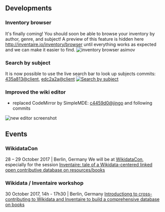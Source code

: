 <!-- LANG:EN, title="October 2017"-->
 
## Developments 
### Inventory browser
It's finally coming! You should soon be able to browse your inventory by author, genre, and subject!
A preview of this feature is hidden here http://inventaire.io/inventory/browser until everything works as expected and we can make it easier to find.
![inventory browser asimov](https://user-images.githubusercontent.com/1596934/32095401-56382a72-bb03-11e7-9907-4d211f9cb59e.png)

### Search by subject
It is now possible to use the live search bar to look up subjects
commits: [435a813@client](https://github.com/inventaire/inventaire-client/commit/435a813), [edc2a2a@client](https://github.com/inventaire/inventaire-client/commit/edc2a2a)
[![Search by subject](https://user-images.githubusercontent.com/1596934/31637038-301ed040-b2cd-11e7-9773-83a38a2c072d.png)](http://localhost:3006/search?q=gravitational%20waves)

### Improved the wiki editor
- replaced CodeMirror by SimpleMDE: [c4459d0@jingo](https://github.com/inventaire/jingo/commit/c4459d0) and following commits

![new editor screenshot](https://pbs.twimg.com/media/DLcfbHcXcAEzYF_.jpg:large)

## Events
### WikidataCon
28 – 29 October 2017 | Berlin, Germany
We will be at [WikidataCon](https://www.wikidata.org/wiki/Wikidata:WikidataCon_2017), especially for the session [Inventaire: tale of a Wikidata-centered linked open contributive database on resources/books](https://www.wikidata.org/wiki/Wikidata:WikidataCon_2017/Submissions/Inventaire:_tale_of_a_Wikidata-centered_linked_open_contributive_database_on_resources/books)

### Wikidata / Inventaire workshop
30 October 2017, 14h - 17h30 | Berlin, Germany
[Introductiong to cross-contributing to Wikidata and Inventaire to build a comprehensive database on books](https://www.wikidata.org/wiki/Wikidata:WikidataCon_2017/Submissions/Introductiong_to_cross-contributing_to_Wikidata_and_Inventaire_to_build_a_comprehensive_database_on_books)